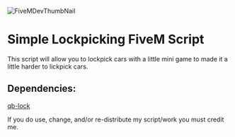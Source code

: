 
![FiveMDevThumbNail](https://user-images.githubusercontent.com/102629991/171970595-522d7b63-c0d4-4609-a984-36d83d7944e3.png)

# Simple Lockpicking FiveM Script

This script will allow you to lockpick cars with a little mini game to made it a little harder to lickpick cars. 

## Dependencies:

[qb-lock]([qb-lock](https://github.com/Tex27/qb-lock))

If you do use, change, and/or re-distribute my script/work you must credit me.
